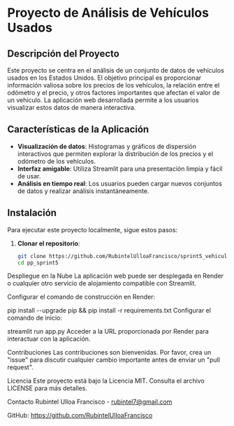 # Proyecto de Análisis de Vehículos Usados

## Descripción del Proyecto
Este proyecto se centra en el análisis de un conjunto de datos de vehículos usados en los Estados Unidos. El objetivo principal es proporcionar información valiosa sobre los precios de los vehículos, la relación entre el odómetro y el precio, y otros factores importantes que afectan el valor de un vehículo. La aplicación web desarrollada permite a los usuarios visualizar estos datos de manera interactiva.

## Características de la Aplicación
- **Visualización de datos**: Histogramas y gráficos de dispersión interactivos que permiten explorar la distribución de los precios y el odómetro de los vehículos.
- **Interfaz amigable**: Utiliza Streamlit para una presentación limpia y fácil de usar.
- **Análisis en tiempo real**: Los usuarios pueden cargar nuevos conjuntos de datos y realizar análisis instantáneamente.

## Instalación
Para ejecutar este proyecto localmente, sigue estos pasos:

1. **Clonar el repositorio**:
   ```bash
   git clone https://github.com/RubintelUlloaFrancisco/sprint5_vehiculos_usados.git
   cd pp_sprint5

Despliegue en la Nube
La aplicación web puede ser desplegada en Render o cualquier otro servicio de alojamiento compatible con Streamlit.

Configurar el comando de construcción en Render:

pip install --upgrade pip && pip install -r requirements.txt
Configurar el comando de inicio:

streamlit run app.py
Acceder a la URL proporcionada por Render para interactuar con la aplicación.

Contribuciones
Las contribuciones son bienvenidas. Por favor, crea un "issue" para discutir cualquier cambio importante antes de enviar un "pull request".

Licencia
Este proyecto está bajo la Licencia MIT. Consulta el archivo LICENSE para más detalles.

Contacto
Rubintel Ulloa Francisco - rubintel7@gmail.com

GitHub: https://github.com/RubintelUlloaFrancisco
